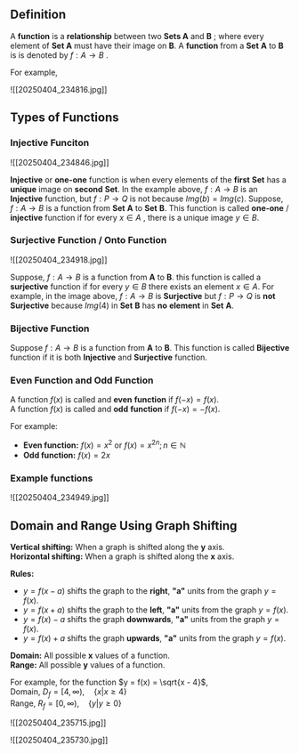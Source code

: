 ## Definition

A **function** is a **relationship** between two **Sets A** and **B** ; where every element of **Set A**  must have their image on **B**. A **function** from a **Set** **A** to **B** is is denoted by $f:A \to B$ . 

For example,

![[20250404_234816.jpg]]

## Types of Functions

### Injective Funciton

![[20250404_234846.jpg]]

**Injective** or **one-one** function is when every elements of the **first** **Set** has a **unique** image on **second** **Set**. 
In the example above, $f: A\to B$ is an **Injective** function, but $f: P \to Q$ is not because $Img(b) = Img(c)$. 
Suppose, $f: A \to B$  is a function from **Set** **A** to **Set** **B**. This function is called **one-one** / **injective** function if for every $x \in A$ , there is a unique image $y \in B$.

### Surjective Function / Onto Function

![[20250404_234918.jpg]]

Suppose, $f: A \to B$ is a function from **A** to **B**. this function is called a **surjective** function if for every $y \in B$ there exists an element $x \in A$. For example, in the image above, $f: A \to B$ is **Surjective** but $f: P \to Q$ is **not Surjective** because $Img(4)$ in **Set** **B** has **no** **element** in **Set** **A**.

### Bijective Function

Suppose $f: A \to B$ is a function from **A** to **B**. This function is called **Bijective** function if it is both **Injective** and **Surjective** function.

### Even Function and Odd Function

A function $f(x)$ is called and **even** **function** if $f(-x) = f(x)$.  
A function $f(x)$ is called and **odd** **function** if $f(-x) = -f(x)$.

For example:
-  **Even function:** $f(x) = x^2$ or $f(x) = x^{2n} ; n \in \mathbb{N}$  
-  **Odd function:** $f(x) = 2x$

### Example functions

![[20250404_234949.jpg]]

## Domain and Range Using Graph Shifting

**Vertical shifting:** When a graph is shifted along the **y** axis.  
**Horizontal shifting:** When a graph is shifted along the **x** axis.

**Rules:**  
-  $y = f(x - a)$ shifts the graph to the **right**, **"a"** units from the graph $y = f(x)$.
-  $y = f(x + a)$ shifts the graph to the **left**, **"a"** units from the graph $y = f(x)$.
-  $y = f(x)- a$ shifts the graph **downwards**, **"a"** units from the graph $y = f(x)$.
-  $y = f(x)+ a$ shifts the graph **upwards**, **"a"** units from the graph $y = f(x)$.

**Domain:** All possible **x** values of a function.  
**Range:** All possible **y** values of a function.

For example, for the function $y = f(x) = \sqrt{x - 4}$,  
Domain, $D_f = [4, \infty) , \quad \{{x | x \ge 4}\}$  
Range, $R_f = [0, \infty) , \quad \{{y | y \ge 0}\}$  


![[20250404_235715.jpg]]

![[20250404_235730.jpg]]